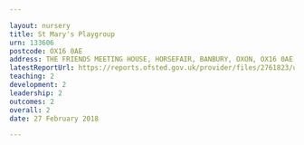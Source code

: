 ```yaml
---

layout: nursery
title: St Mary's Playgroup
urn: 133606
postcode: OX16 0AE
address: THE FRIENDS MEETING HOUSE, HORSEFAIR, BANBURY, OXON, OX16 0AE
latestReportUrl: https://reports.ofsted.gov.uk/provider/files/2761823/urn/133606.pdf
teaching: 2
development: 2
leadership: 2
outcomes: 2
overall: 2
date: 27 February 2018

---
```

